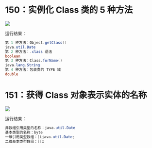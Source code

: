 # 150：实例化 Class 类的 5 种方法

<img src="http://image.renkaigis.com/keepcoding/2017111601.png">

运行结果：

```java
第 1 种方法：Object.getClass()
java.util.Date
第 2 种方法：.class 语法
boolean
第 3 种方法：Class.forName()
java.lang.String
第 4 种方法：包装类的 TYPE 域
double
```

# 151：获得 Class 对象表示实体的名称

<img src="http://image.renkaigis.com/keepcoding/2017111602.png">

运行结果：

```java
非数组引用类型的名称：java.util.Date
基本类型的名称：byte
一维引用类型数组：[Ljava.util.Date;
二维基本类型数组：[[I
```


